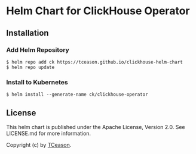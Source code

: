 # Helm Chart for ClickHouse Operator

## Installation

### Add Helm Repository

```
$ helm repo add ck https://tceason.github.io/clickhouse-helm-chart
$ helm repo update

```

### Install to Kubernetes

```
$ helm install --generate-name ck/clickhouse-operator

```

## License

This helm chart is published under the Apache License, Version 2.0. See LICENSE.md for more information.

Copyright (c) by [TCeason](https://tceason.github.io/).
